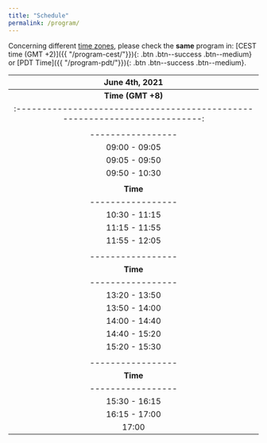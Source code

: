 ```yaml
---
title: "Schedule"
permalink: /program/
---
```


Concerning different [time zones](https://www.worldtimebuddy.com/?qm=1&lid=8,1816670,2988507,2643743&h=1816670&date=2021-6-4&sln=9-18&hf=1), please check the **same** program in: [CEST time (GMT +2)]({{ "/program-cest/"}}){: .btn .btn--success .btn--medium} or [PDT Time]({{ "/program-pdt/"}}){: .btn .btn--success .btn--medium}. 

| **June 4th, 2021**                                      |
| :-------------------------------------------------------------------------:|
| **Time (GMT +8)** | **Speaker**          | **Organization** |                   **Title**                                      |
| :-------------------------------------------------------------------------:|
|  |**Session One:**| |
| -----------------| -----------------|------------- | :-------------------------------------------------------------:|
| 09:00 - 09:05    |                  |              |     Welcome                                                  |
| 09:05 - 09:50    | [Patrick Wensing](/speakers/wensing)  | University of Notre Dame       |  It All Matters: Considerations Across Design and Control for Contact-Savvy Robots                                                            |
| 09:50 - 10:30    | [JIA Yan-Bin](/speakers/yan-bin/) | Iowa State University  | Targeted Batting of In-flight Objects by a Robotic Arm |
|  |**Session Two:**| | 
| **Time**             | **Speaker**          | **Organization** |                   **Title**                                      |
| -----------------| -----------------|------------- | :-------------------------------------------------------------: |
| 10:30 - 11:15    |  [Dragomir Nenchev ](/speakers/nenchev/) <br/>  (Yoshikazu Kanamiya) |  Kaishi Professional University | Emergent Humanoid Robot Motion Synergies <br/>Derived from the Momentum Equilibrium Principle and the Distribution of Momentum                                                             |
| 11:15 - 11:55    | [Mehdi Benallegue](/speakers/benallegue)| AIST, Tsukuba Japan |    New challenges for humanoids state observation: <br/>beyond the precision of floating-base kinematics                    |
| 11:55 - 12:05    |                  |              |     Teaser Session One|
| |**Session Three:**| |
| -----------------| -----------------|------------- | :-------------------------------------------------------------: |
| **Time**             | **Speaker**          | **Organization** |                   **Title**                                      |
| -----------------| -----------------|------------- | :-------------------------------------------------------------:|
| 13:20 - 13:50    | [REN Zeyu](/speakers/zeyu) | [Rokae R&D Center](https://www.rokae.com/) | Design of an Efficient 3-DoF Leg with Series-Parallel and Biarticular Compliant Actuation                                  |
| 13:50 - 14:00    |                  |              |     Teaser Session Two|
| 14:00 - 14:40    | [Yuquan WANG](https://ywang-robotics.github.io/)     | CNRS-UM, LIRMM | Impact-Aware Task-Space Quadratic Programming Control       |
| 14:40 - 15:20    |  [Alessandro Saccon](/speakers/saccon)    | Eindhoven University of Technology    | Reference Spreading Control and Sensitivity Analysis <br/>About Robot Trajectories with Simultaneous Impacts |
| 15:20 - 15:30    |                  |              |     Teaser Session Three|
|   |**Session Four:**| |
| -----------------| -----------------|------------- | :-------------------------------------------------------------:|
| **Time**             | **Speaker**          | **Organization** |                   **Title**                                      |
| -----------------| -----------------|------------- | :-------------------------------------------------------------:|
| 15:30 - 16:15    | [Aude Billard](/speakers/billard)  | EPFL |  Machine learning and dynamical systems for adaptive manipulation in humanoid robots           |
| 16:15 - 17:00    |  [Roy Featherstone](/speakers/featherstone)       | Italian Institute of Technology       |  High Performance Balancing on a Narrow Support|
| 17:00    |  [Abderrahmane Kheddar](http://jrl-umi3218.github.io/member-kheddar.html)                |      CNRS-UM, LIRMM     |   Summary, Remarks, and Discussions                          |

